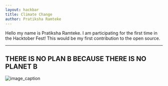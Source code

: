 ```yaml
---
layout: hackbar
title: Climate Change
author: Pratiksha Ramteke
---
```


Hello my name is Pratiksha Ramteke. I am participating for the first time in the Hacktober Fest! This would be my first contribution to the open source.

---

## THERE IS NO PLAN B BECAUSE THERE IS NO PLANET B

![image_caption]({{site.baseurl}}/assets/images/pratiksha_ramteke.jpg)
